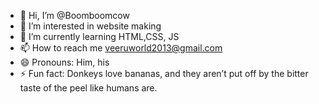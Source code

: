 - 👋 Hi, I’m @Boomboomcow
- 👀 I’m interested in website making
- 🌱 I’m currently learning HTML,CSS, JS
- 📫 How to reach me veeruworld2013@gmail.com
- 😄 Pronouns: Him, his
- ⚡ Fun fact: Donkeys love bananas, and they aren’t put off by the bitter taste of the peel like humans are.

